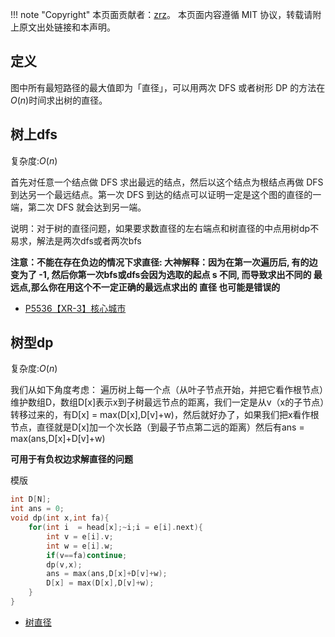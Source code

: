 !!! note "Copyright"
    本页面贡献者：[zrz](https://github.com/BehindShadow)。
    本页面内容遵循 MIT 协议，转载请附上原文出处链接和本声明。

## 定义

图中所有最短路径的最大值即为「直径」，可以用两次 DFS 或者树形 DP 的方法在$O(n)$时间求出树的直径。

## 树上dfs

复杂度:$O(n)$

首先对任意一个结点做 DFS 求出最远的结点，然后以这个结点为根结点再做 DFS 到达另一个最远结点。第一次 DFS 到达的结点可以证明一定是这个图的直径的一端，第二次 DFS 就会达到另一端。

说明：对于树的直径问题，如果要求数直径的左右端点和树直径的中点用树dp不易求，解法是两次dfs或者两次bfs


**注意：不能在存在负边的情况下求直径:
大神解释：因为在第一次遍历后, 有的边变为了 -1, 然后你第一次bfs或dfs会因为选取的起点 s 不同, 而导致求出不同的 最远点,那么你在用这个不一定正确的最远点求出的 直径 也可能是错误的**

* [P5536【XR-3】核心城市](https://www.luogu.com.cn/problem/P5536)



## 树型dp

复杂度:$O(n)$

我们从如下角度考虑：
	遍历树上每一个点（从叶子节点开始，并把它看作根节点）维护数组D，数组D[x]表示x到子树最远节点的距离，我们一定是从v（x的子节点）转移过来的，有D[x] = max(D[x],D[v]+w)，然后就好办了，如果我们把x看作根节点，直径就是D[x]加一个次长路（到最子节点第二远的距离）然后有ans = max(ans,D[x]+D[v]+w)

**可用于有负权边求解直径的问题**

模版

```cpp
int D[N];
int ans = 0;
void dp(int x,int fa){
    for(int i  = head[x];~i;i = e[i].next){
        int v = e[i].v;
        int w = e[i].w;
        if(v==fa)continue;
        dp(v,x);
        ans = max(ans,D[x]+D[v]+w);
        D[x] = max(D[x],D[v]+w);
    }
}
```
* [树直径](https://www.acwing.com/problem/content/352/)